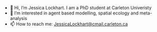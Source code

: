 - 👋 Hi, I’m Jessica Lockhart. I am a PhD student at Carleton Univeristy
- 👀 I’m interested in agent based modelling, spatial ecology and meta-analysis
- 📫 How to reach me: JessicaLockhart@cmail.carleton.ca

<!---
JessKLockhart/JessKLockhart is a ✨ special ✨ repository because its `README.md` (this file) appears on your GitHub profile.
You can click the Preview link to take a look at your changes.
--->
